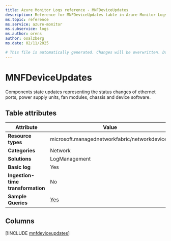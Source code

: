 ```yaml
---
title: Azure Monitor Logs reference - MNFDeviceUpdates
description: Reference for MNFDeviceUpdates table in Azure Monitor Logs.
ms.topic: reference
ms.service: azure-monitor
ms.subservice: logs
ms.author: orens
author: osalzberg
ms.date: 02/11/2025

# This file is automatically generated. Changes will be overwritten. Do not change this file directly.
---
```


# MNFDeviceUpdates

Components state updates representing the status changes of ethernet ports, power supply units, fan modules, chassis and device software.


## Table attributes

|Attribute|Value|
|---|---|
|**Resource types**|microsoft.managednetworkfabric/networkdevices|
|**Categories**|Network|
|**Solutions**| LogManagement|
|**Basic log**|Yes|
|**Ingestion-time transformation**|No|
|**Sample Queries**|[Yes](/azure/azure-monitor/reference/queries/mnfdeviceupdates)|



## Columns
  
[!INCLUDE [mnfdeviceupdates](~/reusable-content/ce-skilling/azure/includes/azure-monitor/reference/tables/mnfdeviceupdates-include.md)]
